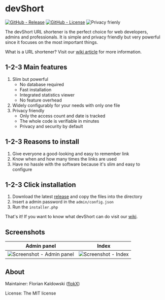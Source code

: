 # devShort

[![GitHub - Release](https://img.shields.io/github/release/flokX/devShort.svg)](https://github.com/flokX/devShort/releases) [![GitHub - License](https://img.shields.io/github/license/flokX/devShort.svg)](https://github.com/flokX/devShort/blob/master/LICENSE) ![Privacy frienly](https://img.shields.io/badge/privacy-friendly-brightgreen.svg)

The devShort URL shortener is the perfect choice for web developers, admins and professionals. It is simple and privacy friendly but very powerful since it focuses on the most important things.

What is a URL shortener? Visit our [wiki article](https://github.com/flokX/devShort/wiki/What-is-URL-shortening%3F) for more information.


## 1-2-3 Main features

1. Slim but powerful
    * No database required
    * Fast installation
    * Integrated statistics viewer
     * No feature overhead
2. Widely configurably for your needs with only one file
3. Privacy friendly
    * Only the access count and date is tracked
    * The whole code is verifiable in minutes
    * Privacy and security by default


## 1-2-3 Reasons to install

1. Give everyone a good-looking and easy to remember link
2. Know when and how many times the links are used
3. Have no hassle with the software because it's slim and easy to configure


## 1-2-3 Click installation

1. Download the latest [release](https://github.com/flokX/devShort/releases) and copy the files into the directory
2. Insert a admin password in the `admin/config.json`
3. Run the `installer.php`

That's it! If you want to know what devShort can do visit our [wiki](https://github.com/flokX/devShort/wiki).


## Screenshots

| Admin panel | Index       |
|:-----------:|:-----------:|
| ![Screenshot - Admin panel](https://raw.githubusercontent.com/flokX/devShort/master/development/devShort-admin-panel.png) | ![Screenshot - Index](https://raw.githubusercontent.com/flokX/devShort/master/development/devShort-index.png) |


## About

Maintainer: Florian Kaldowski ([flokX](https://github.com/flokX))

License: The MIT license
